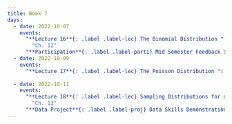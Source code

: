 ```yaml
---
title: Week 7
days:
  - date: 2022-10-07
    events:
      "**Lecture 16**{: .label .label-lec} The Binomial Distribution ":
        "Ch. 12"
      "**Participation**{: .label .label-parti} Mid Semester Feedback Survey ":
  - date: 2022-10-09
    events:
      "**Lecture 17**{: .label .label-lec} The Poisson Distribution ": 
      
  - date: 2022-10-11
    events:
      "**Lecture 18**{: .label .label-lec} Sampling Distributions for a Mean and Proportion; Central Limit Theorem ":
        "Ch. 13"
      "**Data Project**{: .label .label-proj} Data Skills Demonstration Part I (Due 5:00 PM PST)":
---
```

